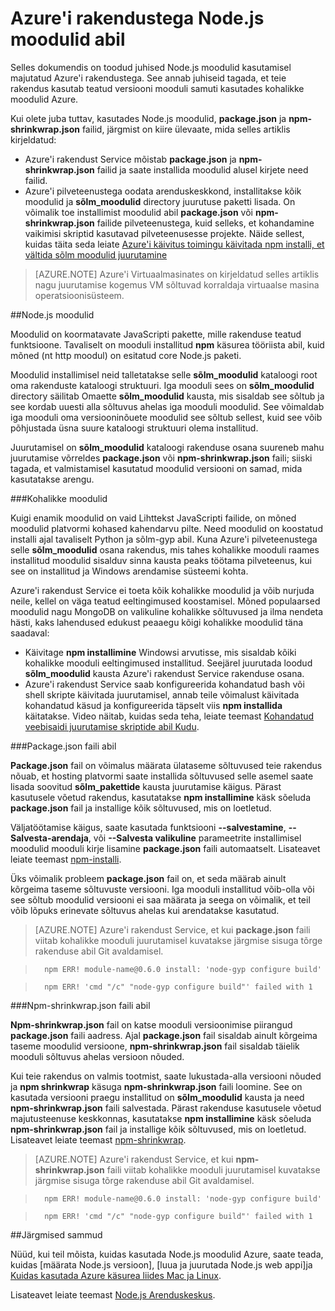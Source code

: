 <properties
    pageTitle="Töötamine Node.js moodulid"
    description="Saate teada, kuidas töötada Node.js moodulid Azure'i rakendust Service või pilveteenustega kasutamisel."
    services=""
    documentationCenter="nodejs"
    authors="rmcmurray"
    manager="wpickett"
    editor=""/>

<tags
    ms.service="multiple"
    ms.workload="na"
    ms.tgt_pltfrm="na"
    ms.devlang="nodejs"
    ms.topic="article"
    ms.date="08/11/2016"
    ms.author="robmcm"/>


# <a name="using-nodejs-modules-with-azure-applications"></a>Azure'i rakendustega Node.js moodulid abil

Selles dokumendis on toodud juhised Node.js moodulid kasutamisel majutatud Azure'i rakendustega. See annab juhiseid tagada, et teie rakendus kasutab teatud versiooni mooduli samuti kasutades kohalikke moodulid Azure.

Kui olete juba tuttav, kasutades Node.js moodulid, **package.json** ja **npm-shrinkwrap.json** failid, järgmist on kiire ülevaate, mida selles artiklis kirjeldatud:

* Azure'i rakendust Service mõistab **package.json** ja **npm-shrinkwrap.json** failid ja saate installida moodulid alusel kirjete need failid.
* Azure'i pilveteenustega oodata arenduskeskkond, installitakse kõik moodulid ja **sõlm\_moodulid** directory juurutuse paketti lisada. On võimalik toe installimist moodulid abil **package.json** või **npm-shrinkwrap.json** failide pilveteenustega, kuid selleks, et kohandamine vaikimisi skriptid kasutavad pilveteenusesse projekte. Näide sellest, kuidas täita seda leiate [Azure'i käivitus toimingu käivitada npm installi, et vältida sõlm moodulid juurutamine](https://github.com/woloski/nodeonazure-blog/blob/master/articles/startup-task-to-run-npm-in-azure.markdown)

> [AZURE.NOTE] Azure'i Virtuaalmasinates on kirjeldatud selles artiklis nagu juurutamise kogemus VM sõltuvad korraldaja virtuaalse masina operatsioonisüsteem.

##<a name="nodejs-modules"></a>Node.js moodulid

Moodulid on koormatavate JavaScripti pakette, mille rakenduse teatud funktsioone. Tavaliselt on mooduli installitud **npm** käsurea tööriista abil, kuid mõned (nt http moodul) on esitatud core Node.js paketi.

Moodulid installimisel neid talletatakse selle **sõlm\_moodulid** kataloogi root oma rakenduste kataloogi struktuuri. Iga mooduli sees on **sõlm\_moodulid** directory säilitab Omaette **sõlm\_moodulid** kausta, mis sisaldab see sõltub ja see kordab uuesti alla sõltuvus ahelas iga mooduli moodulid. See võimaldab iga mooduli oma versiooninõuete moodulid see sõltub sellest, kuid see võib põhjustada üsna suure kataloogi struktuuri olema installitud.

Juurutamisel on **sõlm\_moodulid** kataloogi rakenduse osana suureneb mahu juurutamise võrreldes **package.json** või **npm-shrinkwrap.json** faili; siiski tagada, et valmistamisel kasutatud moodulid versiooni on samad, mida kasutatakse arengu.

###<a name="native-modules"></a>Kohalikke moodulid

Kuigi enamik moodulid on vaid Lihttekst JavaScripti failide, on mõned moodulid platvormi kohased kahendarvu pilte. Need moodulid on koostatud installi ajal tavaliselt Python ja sõlm-gyp abil. Kuna Azure'i pilveteenustega selle **sõlm\_moodulid** osana rakendus, mis tahes kohalikke mooduli raames installitud moodulid sisalduv sinna kausta peaks töötama pilveteenus, kui see on installitud ja Windows arendamise süsteemi kohta.

Azure'i rakendust Service ei toeta kõik kohalikke moodulid ja võib nurjuda neile, kellel on väga teatud eeltingimused koostamisel. Mõned populaarsed moodulid nagu MongoDB on valikuline kohalikke sõltuvused ja ilma nendeta hästi, kaks lahendused edukust peaaegu kõigi kohalikke moodulid täna saadaval:

* Käivitage **npm installimine** Windowsi arvutisse, mis sisaldab kõiki kohalikke mooduli eeltingimused installitud. Seejärel juurutada loodud **sõlm\_moodulid** kausta Azure'i rakendust Service rakenduse osana.
* Azure'i rakendust Service saab konfigureerida kohandatud bash või shell skripte käivitada juurutamisel, annab teile võimalust käivitada kohandatud käsud ja konfigureerida täpselt viis **npm installida** käitatakse. Video näitab, kuidas seda teha, leiate teemast [Kohandatud veebisaidi juurutamise skriptide abil Kudu].

###<a name="using-a-packagejson-file"></a>Package.json faili abil

**Package.json** fail on võimalus määrata ülataseme sõltuvused teie rakendus nõuab, et hosting platvormi saate installida sõltuvused selle asemel saate lisada soovitud **sõlm\_pakettide** kausta juurutamise käigus. Pärast kasutusele võetud rakendus, kasutatakse **npm installimine** käsk sõeluda **package.json** fail ja installige kõik sõltuvused, mis on loetletud.

Väljatöötamise käigus, saate kasutada funktsiooni **--salvestamine**, **--Salvesta-arendaja**, või **--Salvesta valikuline** parameetrite installimisel moodulid mooduli kirje lisamine **package.json** faili automaatselt. Lisateavet leiate teemast [npm-installi](https://docs.npmjs.com/cli/install).

Üks võimalik probleem **package.json** fail on, et seda määrab ainult kõrgeima taseme sõltuvuste versiooni. Iga mooduli installitud võib-olla või see sõltub moodulid versiooni ei saa määrata ja seega on võimalik, et teil võib lõpuks erinevate sõltuvus ahelas kui arendatakse kasutatud.

> [AZURE.NOTE]
> Azure'i rakendust Service, et kui <b>package.json</b> faili viitab kohalikke mooduli juurutamisel kuvatakse järgmise sisuga tõrge rakenduse abil Git avaldamisel.

>       npm ERR! module-name@0.6.0 install: 'node-gyp configure build'

>       npm ERR! 'cmd "/c" "node-gyp configure build"' failed with 1


###<a name="using-a-npm-shrinkwrapjson-file"></a>Npm-shrinkwrap.json faili abil

**Npm-shrinkwrap.json** fail on katse mooduli versioonimise piirangud **package.json** faili aadress. Ajal **package.json** fail sisaldab ainult kõrgeima taseme moodulid versioone, **npm-shrinkwrap.json** fail sisaldab täielik mooduli sõltuvus ahelas versioon nõuded.

Kui teie rakendus on valmis tootmist, saate lukustada-alla versiooni nõuded ja **npm shrinkwrap** käsuga **npm-shrinkwrap.json** faili loomine. See on kasutada versiooni praegu installitud on **sõlm\_moodulid** kausta ja need **npm-shrinkwrap.json** faili salvestada. Pärast rakenduse kasutusele võetud majutusteenuse keskkonnas, kasutatakse **npm installimine** käsk sõeluda **npm-shrinkwrap.json** fail ja installige kõik sõltuvused, mis on loetletud. Lisateavet leiate teemast [npm-shrinkwrap](https://docs.npmjs.com/cli/shrinkwrap).

> [AZURE.NOTE]
>Azure'i rakendust Service, et kui <b>npm-shrinkwrap.json</b> faili viitab kohalikke mooduli juurutamisel kuvatakse järgmise sisuga tõrge rakenduse abil Git avaldamisel.

>       npm ERR! module-name@0.6.0 install: 'node-gyp configure build'

>       npm ERR! 'cmd "/c" "node-gyp configure build"' failed with 1


##<a name="next-steps"></a>Järgmised sammud

Nüüd, kui teil mõista, kuidas kasutada Node.js moodulid Azure, saate teada, kuidas [määrata Node.js versioon], [luua ja juurutada Node.js web appi]ja [Kuidas kasutada Azure käsurea liides Mac ja Linux].

Lisateavet leiate teemast [Node.js Arenduskeskus](/develop/nodejs/).

[Määrake Node.js versioon]: nodejs-specify-node-version-azure-apps.md
[Kuidas kasutada Azure käsurea liides Mac ja Linux]: xplat-cli-install.md
[luua ja juurutada Node.js web app]: web-sites-nodejs-develop-deploy-mac.md
[Node.js Web Application with Storage on MongoDB (MongoLab)]: store-mongolab-web-sites-nodejs-store-data-mongodb.md
[Build and deploy a Node.js application to an Azure Cloud Service]: cloud-services-nodejs-develop-deploy-app.md
[Kohandatud veebisaidi juurutamise skriptide abil Kudu]: /documentation/videos/custom-web-site-deployment-scripts-with-kudu/
